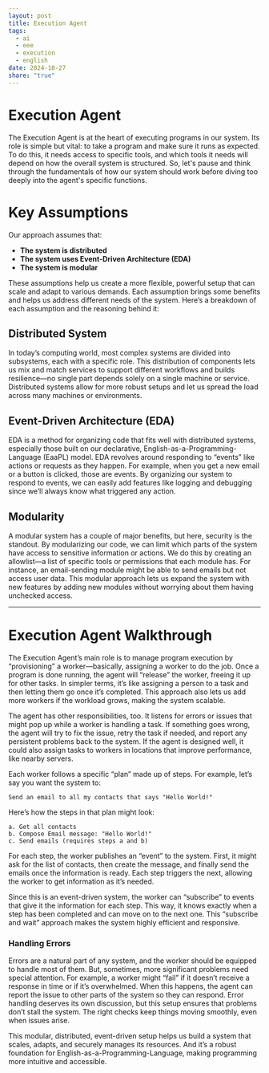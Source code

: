 ```yaml
---
layout: post
title: Execution Agent
tags:
  - ai
  - eee
  - execution
  - english
date: 2024-10-27
share: "true"
---
```

# Execution Agent

The Execution Agent is at the heart of executing programs in our system. Its role is simple but vital: to take a program and make sure it runs as expected. To do this, it needs access to specific tools, and which tools it needs will depend on how the overall system is structured. So, let's pause and think through the fundamentals of how our system should work before diving too deeply into the agent's specific functions.

# Key Assumptions

Our approach assumes that:
- **The system is distributed**
- **The system uses Event-Driven Architecture (EDA)**
- **The system is modular**

These assumptions help us create a more flexible, powerful setup that can scale and adapt to various demands. Each assumption brings some benefits and helps us address different needs of the system. Here’s a breakdown of each assumption and the reasoning behind it:

## Distributed System

In today’s computing world, most complex systems are divided into subsystems, each with a specific role. This distribution of components lets us mix and match services to support different workflows and builds resilience—no single part depends solely on a single machine or service. Distributed systems allow for more robust setups and let us spread the load across many machines or environments.

## Event-Driven Architecture (EDA)

EDA is a method for organizing code that fits well with distributed systems, especially those built on our declarative, English-as-a-Programming-Language (EaaPL) model. EDA revolves around responding to “events” like actions or requests as they happen. For example, when you get a new email or a button is clicked, those are events. By organizing our system to respond to events, we can easily add features like logging and debugging since we’ll always know what triggered any action.

## Modularity

A modular system has a couple of major benefits, but here, security is the standout. By modularizing our code, we can limit which parts of the system have access to sensitive information or actions. We do this by creating an allowlist—a list of specific tools or permissions that each module has. For instance, an email-sending module might be able to send emails but not access user data. This modular approach lets us expand the system with new features by adding new modules without worrying about them having unchecked access.

---

# Execution Agent Walkthrough

The Execution Agent’s main role is to manage program execution by “provisioning” a worker—basically, assigning a worker to do the job. Once a program is done running, the agent will “release” the worker, freeing it up for other tasks. In simpler terms, it’s like assigning a person to a task and then letting them go once it’s completed. This approach also lets us add more workers if the workload grows, making the system scalable.

The agent has other responsibilities, too. It listens for errors or issues that might pop up while a worker is handling a task. If something goes wrong, the agent will try to fix the issue, retry the task if needed, and report any persistent problems back to the system. If the agent is designed well, it could also assign tasks to workers in locations that improve performance, like nearby servers.

Each worker follows a specific “plan” made up of steps. For example, let’s say you want the system to:

```english
Send an email to all my contacts that says "Hello World!"
```

Here’s how the steps in that plan might look:

```plan
a. Get all contacts
b. Compose Email message: "Hello World!"
c. Send emails (requires steps a and b)
```

For each step, the worker publishes an “event” to the system. First, it might ask for the list of contacts, then create the message, and finally send the emails once the information is ready. Each step triggers the next, allowing the worker to get information as it’s needed.

Since this is an event-driven system, the worker can “subscribe” to events that give it the information for each step. This way, it knows exactly when a step has been completed and can move on to the next one. This “subscribe and wait” approach makes the system highly efficient and responsive.

### Handling Errors

Errors are a natural part of any system, and the worker should be equipped to handle most of them. But, sometimes, more significant problems need special attention. For example, a worker might “fail” if it doesn’t receive a response in time or if it’s overwhelmed. When this happens, the agent can report the issue to other parts of the system so they can respond. Error handling deserves its own discussion, but this setup ensures that problems don’t stall the system. The right checks keep things moving smoothly, even when issues arise.

This modular, distributed, event-driven setup helps us build a system that scales, adapts, and securely manages its resources. And it’s a robust foundation for English-as-a-Programming-Language, making programming more intuitive and accessible. 
